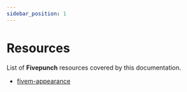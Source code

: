 ```yaml
---
sidebar_position: 1
---
```


# Resources

List of **Fivepunch** resources covered by this documentation.

- [fivem-appearance](/resources/fivem-appearance)
